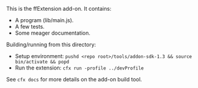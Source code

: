 This is the ffExtension add-on.  It contains:

* A program (lib/main.js).
* A few tests.
* Some meager documentation.

Building/running from this directory:

 - Setup environment: 
     `pushd <repo root>/tools/addon-sdk-1.3 && source bin/activate && popd`
 - Run the extension: 
     `cfx run -profile ../devProfile`

See `cfx docs` for more details on the add-on build tool.
